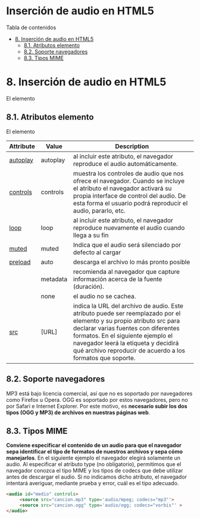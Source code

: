 # **Inserción de audio en HTML5**

Tabla de contenidos

- [8. Inserción de audio en HTML5](#8-inserción-de-audio-en-html5)
  - [8.1. Atributos elemento <audio>](#81-atributos-elemento-audio)
  - [8.2. Soporte navegadores](#82-soporte-navegadores)
  - [8.3. Tipos MIME](#83-tipos-mime)


# 8. Inserción de audio en HTML5

El elemento <audio> de HTML5 dispone de prácticamente los mismos atributos que el elemento <video> visto en la sección anterior:

## 8.1. Atributos elemento <audio>

El elemento <audio> dispone de varios atributos que nos permiten establecer sus diferentes valores de comportamiento.

| Attribute | Value | Description | 
| --- | --- | --- |
| [autoplay](https://www.w3schools.com/tags/att_audio_autoplay.asp) | autoplay | al incluir este atributo, el navegador reproduce el audio automáticamente. |
| [controls](https://www.w3schools.com/tags/att_audio_controls.asp) | controls | muestra los controles de audio que nos ofrece el navegador. Cuando se incluye el atributo el navegador activará su propia interface de control del audio. De esta forma el usuario podrá reproducir el audio, pararlo, etc. | 
| [loop](https://www.w3schools.com/tags/att_audio_loop.asp) | loop | al incluir este atributo, el navegador reproduce nuevamente el audio cuando llega a su fin | 
| [muted](https://www.w3schools.com/tags/att_audio_muted.asp) | muted | Indica que el audio será silenciado por defecto al cargar |
| [preload](https://www.w3schools.com/tags/att_audio_preload.asp) | auto | descarga el archivo lo más pronto posible |
| | metadata | recomienda al navegador que capture información acerca de la fuente (duración). | 
| | none | el audio no se cachea. |
| [src](https://www.w3schools.com/tags/att_audio_src.asp) | [URL] | indica la URL del archivo de audio. Este atributo puede ser reemplazado por el elemento <source> y su propio atributo src para declarar varias fuentes con diferentes formatos. En el siguiente ejemplo el navegador leerá la etiqueta <source> y decidirá qué archivo reproducir de acuerdo a los formatos que soporte. | 

## 8.2. Soporte navegadores

MP3 está bajo licencia comercial, así que no es soportado por navegadores como Firefox u Opera. OGG es soportado por estos navegadores, pero no por Safari e Internet Explorer. Por este motivo, es **necesario subir los dos tipos (OGG y MP3) de archivos en nuestras páginas web**.

## 8.3. Tipos MIME

**Conviene especificar el contenido de un audio para que el navegador sepa identificar el tipo de formatos de nuestros archivos y sepa cómo manejarlos**. En el siguiente ejemplo el navegador elegirá solamente un audio. Al especificar el atributo type (no obligatorio), permitimos que el navegador conozca el tipo MIME y los tipos de codecs que debe utilizar antes de descargar el audio. Si no indicamos dicho atributo, el navegador intentará averiguar, mediante prueba y error, cuál es el tipo adecuado.

```html
<audio id="medio" controls>
     <source src="cancion.mp3" type='audio/mpeg; codecs="mp3"'>
     <source src="cancion.ogg" type='audio/ogg; codecs="vorbis"' >
</audio>
```

